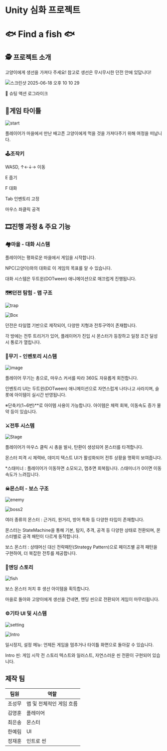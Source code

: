 # Unity 심화 프로젝트

<h1>🐟 Find a fish 🐟</h1>

## 🕵️ 프로젝트 소개


고양이에게 생선을 가져다 주세요! 참고로 생선은 무시무시한 던전 안에 있답니다!

![스크린샷 2025-06-18 오후 10 10 29](https://github.com/user-attachments/assets/0aeb5f29-445b-447c-b414-803d81e8f0e3)

📱 슈팅 액션 로그라이크

## 🚩게임 타이틀
![start](https://github.com/user-attachments/assets/fb09407f-36f1-4f98-9eff-c853c6c6bbd4)

플레이어가 마을에서 만난 배고픈 고양이에게 먹을 것을 가져다주기 위해 여정을 떠납니다.



### 🕹조작키
WASD, ↑←↓→ 이동

E 줍기

F 대화

Tab 인벤토리 고정

마우스 좌클릭 공격

## 🎞진행 과정 & 주요 기능

### 🏘마을 - 대화 시스템
플레이어는 평화로운 마을에서 게임을 시작합니다.

NPC(고양이)와의 대화로 이 게임의 목표를 알 수 있습니다.

대화 시스템은 두트윈(DOTween) 애니메이션으로 매끄럽게 진행됩니다.

### 🗺던전 탐험 - 맵 구조
![trap](https://github.com/user-attachments/assets/52f74863-688a-433f-8510-600a4ca0df06)

![Box](https://github.com/user-attachments/assets/94b61e84-e749-436c-a9ee-e0fa9091f105)


던전은 타일맵 기반으로 제작되어, 다양한 지형과 전투구역이 존재합니다.

각 방에는 전투 트리거가 있어, 플레이어가 진입 시 몬스터가 등장하고 일정 조건 달성 시 통로가 열립니다.

### 👛무기 - 인벤토리 시스템
![image](https://github.com/user-attachments/assets/04d9f916-d147-49ef-ab78-001f0afdfd0f)

플레이어 무기는 총으로, 마우스 커서를 따라 360도 자유롭게 회전합니다.

인벤토리 UI는 두트윈(DOTween) 애니메이션으로 자연스럽게 나타나고 사라지며, 슬롯에 아이템이 실시간 반영됩니다.

※단축키(1~6번)**로 아이템 사용이 가능합니다.
아이템은 체력 회복, 이동속도 증가 물약 등이 있습니다.

### ⚔전투 시스템
![Stage](https://github.com/user-attachments/assets/9b197815-600d-4449-8630-f598010e7b04)

플레이어가 마우스 클릭 시 총을 발사, 탄환이 생성되어 몬스터를 타격합니다.

몬스터 피격 시 체력바, 데미지 텍스트 UI가 활성화되어 전투 상황을 명확히 보여줍니다.

*스태미너 : 플레이어가 이동하면 소모되고, 멈추면 회복됩니다. 스태미너가 0이면 이동속도가 느려집니다.

### ☠몬스터 - 보스 구조
![enemy](https://github.com/user-attachments/assets/c688aba1-5297-4ecd-9257-da582583dcd4)

![boss2](https://github.com/user-attachments/assets/980ccbaa-8f2a-4009-a83f-b85315fdc4b4)


여러 종류의 몬스터 : 근거리, 원거리, 방어 특화 등 다양한 타입이 존재합니다.

몬스터는 StateMachine을 통해 기본, 탐지, 추격, 공격 등 다양한 상태로 전환되며, 몬스터별로 공격 패턴이 다르게 동작합니다.

보스 몬스터 : 상태머신 대신 전략패턴(Strategy Pattern)으로 페이즈별 공격 패턴을 구현하여, 더 복잡한 전투를 제공합니다.

### 💬엔딩 스토리
![fish](https://github.com/user-attachments/assets/4ff7b5c1-a9a3-4d8d-bb55-fc817024f9ad)

보스 몬스터 처치 후 생선 아이템을 획득합니다.

마을로 돌아와 고양이에게 생선을 건네면, 엔딩 씬으로 전환되어 게임이 마무리됩니다.

### ⚙기타 UI 및 시스템
![setting](https://github.com/user-attachments/assets/ce0e3963-f025-4674-b6e3-1fde27b410bb)

![Intro](https://github.com/user-attachments/assets/2fa189d6-fd77-4474-bf71-14664acacc6b)

일시정지, 설정 메뉴: 언제든 게임을 멈추거나 타이틀 화면으로 돌아갈 수 있습니다.

Intro 씬: 게임 시작 전 스토리 텍스트와 일러스트, 자연스러운 씬 전환이 구현되어 있습니다.

## 제작 팀
| 팀원|역할|
|-------------|------|
| 조성무 | 맵 및 전체적인 게임 흐름 |
| 김영훈 | 플레이어 |
| 최은송 | 몬스터 |
| 한예림 | UI |
| 정재훈 | 인트로 씬 |
